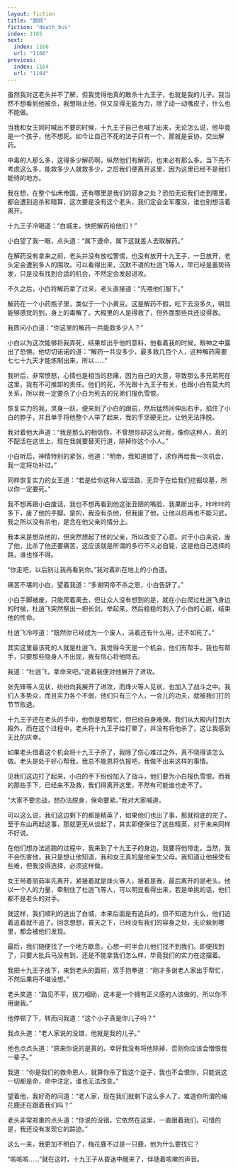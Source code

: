 ```yaml
---
layout: fiction
title: "跟踪"
fiction: "death_bus"
index: 1165
next:
  index: 1166
  url: "1166"
previous:
  index: 1164
  url: "1164"
---
```

虽然我对这老头并不了解，但我觉得他真的敢杀十九王子，也就是我的儿子。我当然不想看到他被杀，我想阻止他，但又显得无能为力，除了动一动嘴皮子，什么也不能做。

当我和女王同时喊出不要的时候，十九王子自己也喊了出来，无论怎么说，他毕竟是一个孩子，他不想死。如今让自己不死的法子只有一个，那就是妥协，交出解药。

中毒的人那么多，这得多少解药啊，纵然他们有解药，也未必有那么多。当下先不考虑这么多，能救多少人就救多少，之后我们便离开这里，因为这里已经不是我们能待的地方。

我在想，在整个仙禾帝国，还有哪里是我们的容身之处？恐怕无论我们走到哪里，都会遭到追杀和暗算，这次要是没有这个老头，我们定会全军覆没，谁也别想活着离开。

十九王子冷喝道：“白城主，快把解药给他们！”

小白望了我一眼，点头道：“属下遵命，属下这就差人去取解药。”

在解药没有拿来之前，老头并没有放松警惕，也没有放开十九王子，一旦放开，老头定会遭到多人的围攻。可以看得出来，沉默不语的杜逍飞等人，早已经是蓄势待发，只是没有找到合适的机会，不然定会发起进攻。

不久之后，小白将解药拿了过来，老头直接道：“先喂他们服下。”

解药在一个小药瓶子里，类似于一个小黄豆。这是解药不假，吃下去没多久，明显能够感觉的到，身上的毒解了。大殿里的人是得救了，但外面那些兵还没得救。

我质问小白道：“你这里的解药一共能救多少人？”

小白以为这次能够将我弄死，结果却出乎他的意料，他看着我的时候，眼神之中露出了恐惧。他切切诺诺的道：“解药一共没多少，最多救几百个人，这种解药需要七七十九天才能炼制出来，所以……”

我听后，非常愤怒，心情也是相当的悲痛，因为自己的大意，导致那么多兄弟死在这里，我有不可推卸的责任。他们的死，不光跟十九王子有关，也跟小白有莫大的关系，所以我一定要杀了小白为死去的兄弟们报仇雪恨。

恢复实力的我，灵身一跃，便来到了小白的跟前，然后猛然间伸出右手，掐住了小白的脖子，并且单手将他整个人举了起来，我的手坚硬无比，让他无法挣脱。

我对着他大声道：“我是那么的相信你，不曾想你却这么对我，像你这种人，真的不配活在这世上，现在我就要替天行道，除掉你这个小人。”

小白听后，神情特别的紧张，他道：“明帝，我知道错了，求你再给我一次机会，我一定将功补过。”

同样恢复实力的女王道：“若是给你这种人留活路，无异于在给我们挖掘坟墓，所以你一定要死。”

我不想再跟小白废话，我也不想再看到他这张丑陋的嘴脸，我果断出手，咔咔咔的多下，废了他的手脚。是的，我没有杀他，但我废了他，让他以后再也不能习武，我之所以没有杀他，是念在他父亲的情分上。

我本来是想杀他的，但突然想起了他的父亲，所以改变了心意。对于小白来说，废了他，比杀了他还要痛苦，这应该就是所谓的多行不义必自毙，这是他自己选择的路，谁也怪不得。

“你走吧，以后别让我再看到你。”我对着趴在地上的小白道。

痛苦不堪的小白，望着我道：“多谢明帝不杀之恩，小白告辞了。”

小白手脚被废，只能爬着离去，但让众人没有想到的是，就在小白爬过杜逍飞身边的时候，杜逍飞突然祭出一把长剑，举起来，然后稳稳的刺入了小白的心脏，结束他的性命。

杜逍飞冷哼道：“既然你已经成为一个废人，活着还有什么用，还不如死了。”

其实这里最该死的人就是杜逍飞，我觉得今天是一个机会，他们有帮手，我也有帮手，只要那些隐身人不出现，我有信心将他除去。

我道：“杜逍飞，拿命来吧。”说着我便对他展开了进攻。

张先锋等人见状，纷纷向我展开了进攻，而烽火等人见状，也加入了战斗之中。我们人多势众，而且实力各个不弱，他们只有三个人，一会儿的功夫，就被我们打的节节败退。

十九王子还在老头的手中，他倒是想帮忙，但已经自身难保。我们从大殿内打到大殿外，而在这个过程中，老头将十九王子给打晕了，并没有将他杀了，这让我感到无比的庆幸。

如果老头借着这个机会将十九王子杀了，我除了伤心难过之外，真不晓得该怎么做。老头是处于好心帮我，我总不能恩将仇报吧，我做不出来这样的事情。

见我们这边打了起来，小白的手下纷纷加入了战斗，他们要为小白报仇雪恨。而我的那些手下，已经来不及救，我们得离开这里，不然有可能谁也走不了。

“大家不要恋战，想办法脱身，保命要紧。”我对大家喊道。

可以这么说，我们这边剩下的都是精英了，如果他们也出了事，那就彻底的完了。至于东山再起这事，那就更无从谈起了，其实即便保住了这些精英，对于未来同样不好说。

在他们想办法逃跑的过程中，我来到了十九王子的身边，我要将他带走。当然，我不会伤害他，我只是想让他知道，我和女王真的是他亲生父母。我知道让他接受有些难，但我没得选择，必须这样做。

女王带着丽茹率先离开，紧接着就是烽火等人，接着是我，最后离开的是老头。他以一个人的力量，牵制住了杜逍飞等人，可以明显看得出来，若是单挑的话，他们都不是老头的对手。

就这样，我们顺利的逃出了白城，本来后面是有追兵的，但不知道为什么，他们追着追着就不追了。回念想想，普天之下，已经没有我们的容身之处，无论躲到哪里，都会被他们发现。

最后，我们随便找了一个地方歇息，心想一时半会儿他们找不到我们。即便找到了，只要大批兵马没有到，还是不能拿我们怎么样，毕竟我们的实力在这摆着。

我把十九王子放下，来到老头的面前，双手抱拳道：“刚才多谢老人家出手帮忙，不然后果将不堪设想。”

老头笑道：“路见不平，拔刀相助，这本是一个拥有正义感的人该做的，所以你不用谢我。”

他停顿了下，转而问我道：“这个小子真是你儿子吗？”

我点头道：“老人家说的没错，他就是我的儿子。”

他也点点头道：“原来你说的是真的，幸好我没有将他除掉，否则你应该会憎恨我一辈子。”

我道：“你是我们的救命恩人，就算你杀了我这个逆子，我也不会恨你，只能说这一切都是命，命中注定，谁也无法改变。”

望着他，我好奇的问道：“老人家，现在我们就剩下这么多人了，难道你所谓的梅花鹿还在跟着我们吗？”

老头非常郑重的点头道：“你说的没错，它依然在这里，一直跟着我们，可惜的是，我还没有发现它的踪迹。”

这么一来，我更加不明白了，梅花鹿不过是一只鹿，他为什么要找它？

“咳咳咳……”就在这时，十九王子从昏迷中醒来了，伴随着咳嗽的声音。